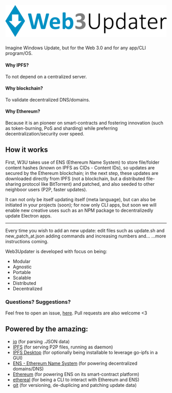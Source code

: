 # <img src="logotype.svg" title="Web3Updater" alt="Web3Updater">

Imagine Windows Update, but for the Web 3.0 and for any app/CLI program/OS.

#### Why IPFS?
To not depend on a centralized server.
#### Why blockchain?
To validate decentralized DNS/domains.
#### Why Ethereum?
Because it is an pioneer on smart-contracts and fostering innovation (such as token-burning, PoS and sharding) while preferring decentralization/security over speed.

## How it works

First, W3U takes use of ENS (Ethereum Name System) to store file/folder content hashes (known on IPFS as CIDs - Content IDs), so updates are secured by the Ethereum blockchain; in the next step, these updates are downloaded directly from IPFS (not a blockchain, but a distributed file-sharing protocol like BitTorrent) and patched, and also seeded to other neighboor users (P2P, faster updates).

It can not only be itself updating itself (meta language), but can also be initiated in your projects (soon); for now only CLI apps, but soon we will enable new creative uses such as an NPM package to decentralizedly update Electron apps.

----

Every time you wish to add an new update: edit files such as update.sh and new_patch_at.json adding commands and increasing numbers and... ...more instructions coming.

Web3Updater is developed with focus on being:
- Modular
- Agnostic
- Portable
- Scalable
- Distributed
- Decentralized

### Questions? Suggestions?

Feel free to open an issue, [here](https://github.com/DaniellMesquita/Web3Updater/issues). Pull requests are also welcome <3

## Powered by the amazing:
* [jq](https://github.com/stedolan/jq) (for parsing .JSON data)
* [IPFS](https://github.com/ipfs/go-ipfs) (for serving P2P files, running as daemon)
* [IPFS Desktop](https://github.com/ipfs/ipfs-desktop) (for optionally being installable to leverage go-ipfs in a GUI)
* [ENS - Ethereum Name System](https://github.com/ensdomains/ens) (for powering decentralized domains/DNS)
* [Ethereum](https://github.com/ethereum) (for powering ENS on its smart-contract platform)
* [ethereal](https://github.com/wealdtech/ethereal) (for being a CLI to interact with Ethereum and ENS)
* [git](https://github.com/git/git) (for versioning, de-duplicing and patching update data)
